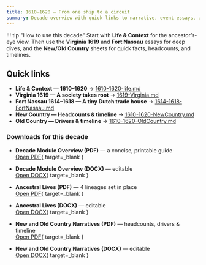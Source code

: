 ```yaml
---
title: 1610–1620 — From one ship to a circuit
summary: Decade overview with quick links to narrative, event essays, and context sheets.
---
```


!!! tip "How to use this decade"
    Start with **Life & Context** for the ancestor’s-eye view. Then use the **Virginia 1619** and **Fort Nassau** essays for deep dives, and the **New/Old Country** sheets for quick facts, headcounts, and timelines.

## Quick links

- **Life & Context — 1610–1620** → [1610-1620-life.md](./1610-1620-life.md)
- **Virginia 1619 — A society takes root** → [1619-Virginia.md](./1619-Virginia.md)
- **Fort Nassau 1614–1618 — A tiny Dutch trade house** → [1614-1618-FortNassau.md](./1614-1618-FortNassau.md)
- **New Country — Headcounts & timeline** → [1610-1620-NewCountry.md](./1610-1620-NewCountry.md)
- **Old Country — Drivers & timeline** → [1610-1620-OldCountry.md](./1610-1620-OldCountry.md)

### Downloads for this decade

- **Decade Module Overview (PDF)** — a concise, printable guide  
  [Open PDF](../../downloads/decades/1610-1620/1610-1620-Decade-Module-Overview.pdf){ target=_blank }

- **Decade Module Overview (DOCX)** — editable  
  [Open DOCX](../../downloads/decades/1610-1620/1610-1620-Decade-Module-Overview.docx){ target=_blank }

- **Ancestral Lives (PDF)** — 4 lineages set in place  
  [Open PDF](../../downloads/decades/1610-1620/1610-1620%20Ancestral%20Lives.pdf){ target=_blank }

- **Ancestral Lives (DOCX)** — editable  
  [Open DOCX](../../downloads/decades/1610-1620/1610-1620%20Ancestral%20Lives.docx){ target=_blank }

- **New and Old Country Narratives (PDF)** — headcounts, drivers & timeline  
  [Open PDF](../../downloads/decades/1610-1620/1610-1620%20New%20and%20Old%20Country%20Narratives.pdf){ target=_blank }

- **New and Old Country Narratives (DOCX)** — editable  
  [Open DOCX](../../downloads/decades/1610-1620/1610-1620%20New%20and%20Old%20Country%20Narratives.docx){ target=_blank }










